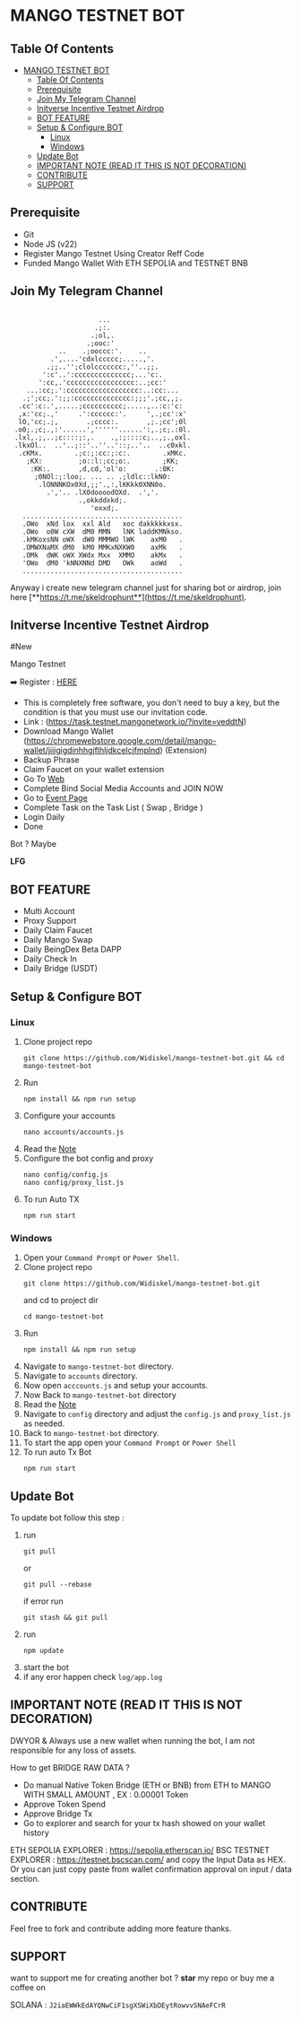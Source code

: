 # MANGO TESTNET BOT

## Table Of Contents
- [MANGO TESTNET BOT](#mango-testnet-bot)
  - [Table Of Contents](#table-of-contents)
  - [Prerequisite](#prerequisite)
  - [Join My Telegram Channel](#join-my-telegram-channel)
  - [Initverse Incentive Testnet Airdrop](#initverse-incentive-testnet-airdrop)
  - [BOT FEATURE](#bot-feature)
  - [Setup \& Configure BOT](#setup--configure-bot)
    - [Linux](#linux)
    - [Windows](#windows)
  - [Update Bot](#update-bot)
  - [IMPORTANT NOTE (READ IT THIS IS NOT DECORATION)](#important-note-read-it-this-is-not-decoration)
  - [CONTRIBUTE](#contribute)
  - [SUPPORT](#support)

## Prerequisite
- Git
- Node JS (v22)
- Register Mango Testnet Using Creator Reff Code
- Funded Mango Wallet With ETH SEPOLIA and TESTNET BNB

## Join My Telegram Channel
```
                                                          
                      ...                                 
                     .;:.                                 
                    .;ol,.                                
                   .;ooc:'                                
            ..    .;ooccc:'.    ..                        
          .',....'cdxlccccc;.....,'.                      
         .;;..'';clolccccccc:,''..;;.                     
        ':c'..':cccccccccccccc;...'c:.                    
       ':cc,.'ccccccccccccccccc:..;cc:'                   
    ...:cc;.':cccccccccccccccccc:..:cc:...                
   .;';cc;.':;;:cccccccccccccc:;;;'.;cc,,;.               
  .cc':c:.',.....;cccccccccc;.....,..:c:'c:               
  ,x:'cc;.,'     .':cccccc:'.     ',.;cc':x'              
  lO,'cc;.;,       .;cccc:.       ,;.;cc';0l              
 .o0;.;c;.,:'......',''''''......':,.;c;.:0l.             
 .lxl,.;,..;c::::;:,.    .,:;::::c;..,;.,oxl.             
 .lkxOl..  ..'..;::'..''..'::;..'..  ..c0xkl.             
  .cKMx.        .;c:;:cc:;:c:.        .xMKc.              
    ;KX:         ;o::l:;cc;o:.        ;KK;                
     :KK:.       ,d,cd,'ol'o:       .:0K:                 
      ;0NOl:;:loo;. ... .. .;ldlc::lkN0:                  
       .lONNNKOx0Xd,;;'.,:,lKKkk0XNN0o.                   
         .','.. .lX0doooodOXd.  .','.                     
                 .,okkddxkd;.                             
                    'oxxd;.                               
   ........................................                              
   .OWo  xNd lox  xxl Ald   xoc dakkkkkxsx.              
   .OWo  o0W cXW  dM0 MMN   lNK laddKMNkso.               
   .kMKoxsNN oWX  dW0 MMMWO lWK    axM0   .                
   .OMWXNaMX dM0  kM0 MMKxNXKW0    axMk   .                 
   .OMk  dWK oWX XWdx Mxx  XMMO    akMx   .                 
   'OWo  dM0 'kNNXNNd DMD   OWk    aoWd   .                 
   ........................................

```                                      

Anyway i create new telegram channel just for sharing bot or airdrop, join here
[**https://t.me/skeldrophunt**](https://t.me/skeldrophunt).

## Initverse Incentive Testnet Airdrop
#New

Mango Testnet 

➡️ Register : [HERE](https://task.testnet.mangonetwork.io/?invite=veddtN)
- This is completely free software, you don't need to buy a key, but the condition is that you must use our invitation code.
- Link : (https://task.testnet.mangonetwork.io/?invite=veddtN)
- Download Mango Wallet (https://chromewebstore.google.com/detail/mango-wallet/jiiigigdinhhgjflhljdkcelcjfmplnd) (Extension)
- Backup Phrase
- Claim Faucet on your wallet extension
- Go To [Web](https://task.testnet.mangonetwork.io/?invite=veddtN) 
- Complete Bind Social Media Accounts and JOIN NOW
- Go to [Event Page](https://task.testnet.mangonetwork.io/events)
- Complete Task on the Task List ( Swap , Bridge )
- Login Daily
- Done

Bot ? Maybe

**LFG**

## BOT FEATURE
- Multi Account 
- Proxy Support
- Daily Claim Faucet
- Daily Mango Swap 
- Daily BeingDex Beta DAPP
- Daily Check In
- Daily Bridge (USDT)

## Setup & Configure BOT

### Linux
1. Clone project repo
   ```
   git clone https://github.com/Widiskel/mango-testnet-bot.git && cd mango-testnet-bot
   ```
2. Run
   ```
   npm install && npm run setup
   ```
3. Configure your accounts
   ```
   nano accounts/accounts.js
   ```
4. Read the [Note](#important-note-read-it-this-is-not-decoration)
5. Configure the bot config and proxy
    ```
   nano config/config.js
   nano config/proxy_list.js
    ```
6. To run Auto TX
   ```
   npm run start
   ```
   
### Windows
1. Open your `Command Prompt` or `Power Shell`.
2. Clone project repo
   ```
   git clone https://github.com/Widiskel/mango-testnet-bot.git
   ```
   and cd to project dir
   ```
   cd mango-testnet-bot
   ```
3. Run 
   ```
   npm install && npm run setup
   ```
5. Navigate to `mango-testnet-bot` directory. 
6. Navigate to `accounts` directory.
7. Now open `acccounts.js` and setup your accounts. 
8. Now Back to `mango-testnet-bot` directory
9. Read the [Note](#important-note-read-it-this-is-not-decoration)
10. Navigate to `config` directory and adjust the `config.js` and `proxy_list.js` as needed.
11. Back to `mango-testnet-bot` directory.
12. To start the app open your `Command Prompt` or `Power Shell`
13. To run auto Tx Bot
    ```
    npm run start
    ```

## Update Bot

To update bot follow this step :
1. run
   ```
   git pull
   ```
   or
   ```
   git pull --rebase
   ```
   if error run
   ```
   git stash && git pull
   ```
2. run
   ```
   npm update
   ```
3. start the bot
4. if any eror happen check `log/app.log`


## IMPORTANT NOTE (READ IT THIS IS NOT DECORATION)
DWYOR & Always use a new wallet when running the bot, I am not responsible for any loss of assets.

How to get BRIDGE RAW DATA ? 

- Do manual Native Token Bridge (ETH or BNB) from ETH to MANGO WITH SMALL AMOUNT , EX : 0.00001 Token
- Approve Token Spend
- Approve Bridge Tx
- Go to explorer and search for your tx hash showed on your wallet history

ETH SEPOLIA EXPLORER : https://sepolia.etherscan.io/
BSC TESTNET EXPLORER : https://testnet.bscscan.com/
and copy the Input Data as HEX. Or you can just copy paste from wallet confirmation approval on input / data section.

## CONTRIBUTE

Feel free to fork and contribute adding more feature thanks.

## SUPPORT

want to support me for creating another bot ?
**star** my repo or buy me a coffee on


SOLANA : `J2iaEWWkEdAYQNwCiF1sgXSWiXbDEytRowvvSNAeFCrR`
